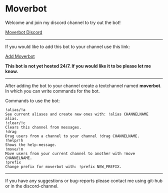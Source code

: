 # Moverbot

Welcome and join my discord channel to try out the bot!

[Moverbot Discord](https://discord.gg/nqwS7GD)
___

If you would like to add this bot to your channel use this link:

<a href="https://discordapp.com/oauth2/authorize?client_id=449878054203031562&scope=bot&permissions=16870400" target="_blank">Add Moverbot</a>

**This bot is not yet hosted 24/7. If you would like it to be please let me know.**

---
After adding the bot to your channel create a textchannel named **moverbot**.\
In which you can write commands for the bot.

Commands to use the bot:
```text
!alias/!a
See current aliases and create new ones with: !alias CHANNELNAME alias.
!clear/!c
Clears this channel from messages.
!drag
Drag users from a channel to your channel !drag CHANNELNAME.
!help/!h
Shows the help-message.
!move/!m
Move users from your current channel to another with !move CHANNELNAME.
!prefix
Change prefix for moverbot with: !prefix NEW_PREFIX.
```
---
If you have any suggestions or bug-reports please contact me using git-hub or in the discord-channel. 
